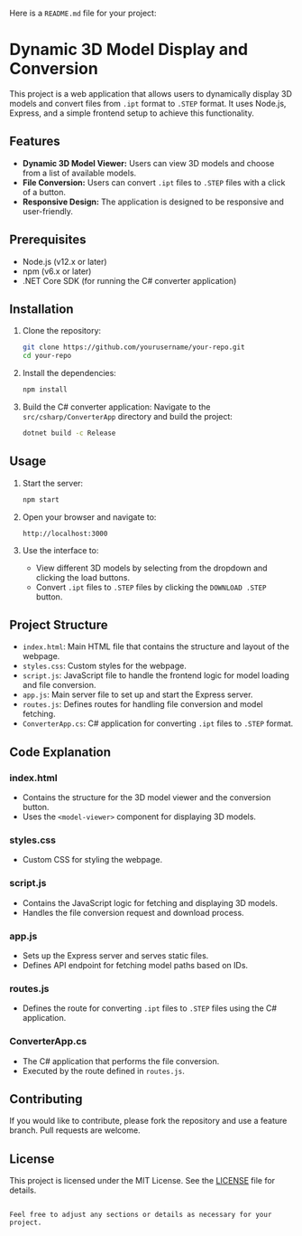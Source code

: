 Here is a `README.md` file for your project:


# Dynamic 3D Model Display and Conversion

This project is a web application that allows users to dynamically display 3D models and convert files from `.ipt` format to `.STEP` format. It uses Node.js, Express, and a simple frontend setup to achieve this functionality.

## Features

- **Dynamic 3D Model Viewer:** Users can view 3D models and choose from a list of available models.
- **File Conversion:** Users can convert `.ipt` files to `.STEP` files with a click of a button.
- **Responsive Design:** The application is designed to be responsive and user-friendly.

## Prerequisites

- Node.js (v12.x or later)
- npm (v6.x or later)
- .NET Core SDK (for running the C# converter application)

## Installation

1. Clone the repository:
   ```sh
   git clone https://github.com/yourusername/your-repo.git
   cd your-repo
   ```

2. Install the dependencies:
   ```sh
   npm install
   ```

3. Build the C# converter application:
   Navigate to the `src/csharp/ConverterApp` directory and build the project:
   ```sh
   dotnet build -c Release
   ```

## Usage

1. Start the server:
   ```sh
   npm start
   ```

2. Open your browser and navigate to:
   ```
   http://localhost:3000
   ```

3. Use the interface to:
   - View different 3D models by selecting from the dropdown and clicking the load buttons.
   - Convert `.ipt` files to `.STEP` files by clicking the `DOWNLOAD .STEP` button.

## Project Structure

- `index.html`: Main HTML file that contains the structure and layout of the webpage.
- `styles.css`: Custom styles for the webpage.
- `script.js`: JavaScript file to handle the frontend logic for model loading and file conversion.
- `app.js`: Main server file to set up and start the Express server.
- `routes.js`: Defines routes for handling file conversion and model fetching.
- `ConverterApp.cs`: C# application for converting `.ipt` files to `.STEP` format.

## Code Explanation

### index.html

- Contains the structure for the 3D model viewer and the conversion button.
- Uses the `<model-viewer>` component for displaying 3D models.

### styles.css

- Custom CSS for styling the webpage.

### script.js

- Contains the JavaScript logic for fetching and displaying 3D models.
- Handles the file conversion request and download process.

### app.js

- Sets up the Express server and serves static files.
- Defines API endpoint for fetching model paths based on IDs.

### routes.js

- Defines the route for converting `.ipt` files to `.STEP` files using the C# application.

### ConverterApp.cs

- The C# application that performs the file conversion.
- Executed by the route defined in `routes.js`.

## Contributing

If you would like to contribute, please fork the repository and use a feature branch. Pull requests are welcome.

## License

This project is licensed under the MIT License. See the [LICENSE](LICENSE) file for details.
```

Feel free to adjust any sections or details as necessary for your project.